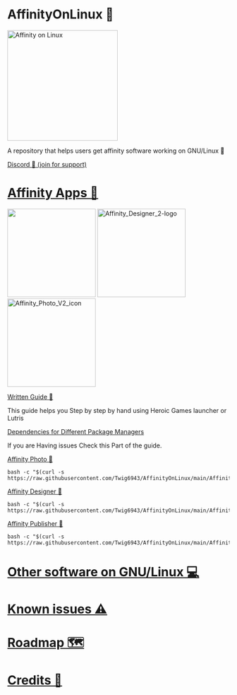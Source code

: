# AffinityOnLinux 🌹

<img src="https://upload.wikimedia.org/wikipedia/commons/thumb/3/35/Tux.svg/800px-Tux.svg.png" alt="Affinity on Linux" width="250"/>

A repository that helps users get affinity software working on GNU/Linux 🐧

[Discord 💬 (join for support)](https://discord.gg/t5V9ecpJWZ)

# [Affinity Apps 📢](https://affinity.serif.com)

<img src="https://github.com/user-attachments/assets/96ae06f8-470b-451f-ba29-835324b5b552" width="200"/>

<img src="https://github.com/user-attachments/assets/8ea7f748-c455-4ee8-9a94-775de40dbbf3" alt="Affinity_Designer_2-logo" width="200"/>

<img src="https://github.com/user-attachments/assets/c7b70ee5-58e3-46c6-b385-7c3d02749664" alt="Affinity_Photo_V2_icon" width="200"/>

[Written Guide 📕](https://github.com/Twig6943/AffinityOnLinux/blob/main/Guides/Guide.md)

This guide helps you Step by step by hand using Heroic Games launcher or Lutris

[Dependencies for Different Package Managers](https://github.com/Twig6943/AffinityOnLinux/blob/main/Guides/Guide.md#required-dependencies)

If you are Having issues Check this Part of the guide.

[Affinity Photo 🤖](https://github.com/Twig6943/AffinityOnLinux/blob/main/AffinityScripts/AffinityPhoto.sh)

```
bash -c "$(curl -s https://raw.githubusercontent.com/Twig6943/AffinityOnLinux/main/AffinityScripts/AffinityPhoto.sh)"
```

[Affinity Designer 🤖](https://github.com/Twig6943/AffinityOnLinux/blob/main/AffinityScripts/AffinityDesigner.sh)

```
bash -c "$(curl -s https://raw.githubusercontent.com/Twig6943/AffinityOnLinux/main/AffinityScripts/AffinityDesigner.sh)"
```

[Affinity Publisher 🤖](https://github.com/Twig6943/AffinityOnLinux/blob/main/AffinityScripts/AffinityPublisher.sh)

```
bash -c "$(curl -s https://raw.githubusercontent.com/Twig6943/AffinityOnLinux/main/AffinityScripts/AffinityPublisher.sh)"
```

# [Other software on GNU/Linux 💻](https://github.com/Twig6943/AffinityOnLinux/blob/main/OtherSoftware-on-Linux.md)
# [Known issues ⚠️](https://github.com/Twig6943/AffinityOnLinux/blob/main/Known-issues.md)
# [Roadmap 🗺️](https://github.com/Twig6943/AffinityOnLinux/blob/main/Roadmap.md)
# [Credits 📜 ](https://github.com/Twig6943/AffinityOnLinux/blob/main/Credits.md)
